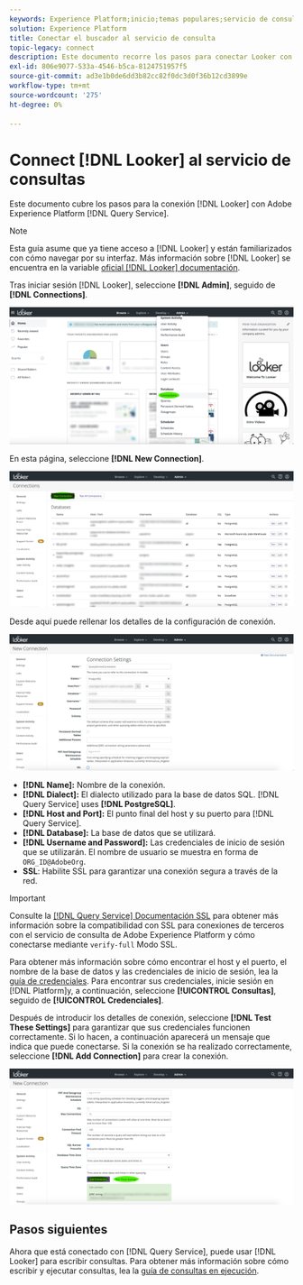 ```yaml
---
keywords: Experience Platform;inicio;temas populares;servicio de consulta;servicio de consulta;Buscador;buscador;conectarse al servicio de consulta;
solution: Experience Platform
title: Conectar el buscador al servicio de consulta
topic-legacy: connect
description: Este documento recorre los pasos para conectar Looker con el servicio de consulta de Adobe Experience Platform.
exl-id: 806e9077-533a-4546-b5ca-8124751957f5
source-git-commit: ad3e1b0de6dd3b82cc82f0dc3d0f36b12cd3899e
workflow-type: tm+mt
source-wordcount: '275'
ht-degree: 0%

---
```


# Connect [!DNL Looker] al servicio de consultas

Este documento cubre los pasos para la conexión [!DNL Looker] con Adobe Experience Platform [!DNL Query Service].

>[!NOTE]
>
> Esta guía asume que ya tiene acceso a [!DNL Looker] y están familiarizados con cómo navegar por su interfaz. Más información sobre [!DNL Looker] se encuentra en la variable [oficial [!DNL Looker] documentación](https://docs.looker.com/).

Tras iniciar sesión [!DNL Looker], seleccione **[!DNL Admin]**, seguido de **[!DNL Connections]**.

![](../images/clients/looker/click-admin-connections.png)

En esta página, seleccione **[!DNL New Connection]**.

![](../images/clients/looker/click-new-connection.png)

Desde aquí puede rellenar los detalles de la configuración de conexión.

![](../images/clients/looker/new-connection.png)

- **[!DNL Name]:** Nombre de la conexión.
- **[!DNL Dialect]:** El dialecto utilizado para la base de datos SQL. [!DNL Query Service] uses **[!DNL PostgreSQL]**.
- **[!DNL Host and Port]:** El punto final del host y su puerto para [!DNL Query Service].
- **[!DNL Database]:** La base de datos que se utilizará.
- **[!DNL Username and Password]:** Las credenciales de inicio de sesión que se utilizarán. El nombre de usuario se muestra en forma de `ORG_ID@AdobeOrg`.
- **SSL**: Habilite SSL para garantizar una conexión segura a través de la red.

>[!IMPORTANT]
>
>Consulte la [[!DNL Query Service] Documentación SSL](./ssl-modes.md) para obtener más información sobre la compatibilidad con SSL para conexiones de terceros con el servicio de consulta de Adobe Experience Platform y cómo conectarse mediante `verify-full` Modo SSL.

Para obtener más información sobre cómo encontrar el host y el puerto, el nombre de la base de datos y las credenciales de inicio de sesión, lea la [guía de credenciales](../ui/credentials.md). Para encontrar sus credenciales, inicie sesión en [!DNL Platform]y, a continuación, seleccione **[!UICONTROL Consultas]**, seguido de **[!UICONTROL Credenciales]**.

Después de introducir los detalles de conexión, seleccione **[!DNL Test These Settings]** para garantizar que sus credenciales funcionen correctamente. Si lo hacen, a continuación aparecerá un mensaje que indica que puede conectarse. Si la conexión se ha realizado correctamente, seleccione **[!DNL Add Connection]** para crear la conexión.

![](../images/clients/looker/click-test-connection.png)

## Pasos siguientes

Ahora que está conectado con [!DNL Query Service], puede usar [!DNL Looker] para escribir consultas. Para obtener más información sobre cómo escribir y ejecutar consultas, lea la [guía de consultas en ejecución](../best-practices/writing-queries.md).
